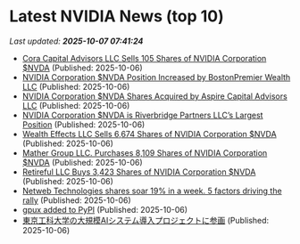 # Latest NVIDIA News (top 10)
_Last updated: **2025-10-07 07:41:24**_

- [Cora Capital Advisors LLC Sells 105 Shares of NVIDIA Corporation $NVDA](https://www.etfdailynews.com/2025/10/06/cora-capital-advisors-llc-sells-105-shares-of-nvidia-corporation-nvda/) (Published: 2025-10-06)
- [NVIDIA Corporation $NVDA Position Increased by BostonPremier Wealth LLC](https://www.etfdailynews.com/2025/10/06/nvidia-corporation-nvda-position-increased-by-bostonpremier-wealth-llc/) (Published: 2025-10-06)
- [NVIDIA Corporation $NVDA Shares Acquired by Aspire Capital Advisors LLC](https://www.etfdailynews.com/2025/10/06/nvidia-corporation-nvda-shares-acquired-by-aspire-capital-advisors-llc/) (Published: 2025-10-06)
- [NVIDIA Corporation $NVDA is Riverbridge Partners LLC’s Largest Position](https://www.etfdailynews.com/2025/10/06/nvidia-corporation-nvda-is-riverbridge-partners-llcs-largest-position/) (Published: 2025-10-06)
- [Wealth Effects LLC Sells 6,674 Shares of NVIDIA Corporation $NVDA](https://www.etfdailynews.com/2025/10/06/wealth-effects-llc-sells-6674-shares-of-nvidia-corporation-nvda/) (Published: 2025-10-06)
- [Mather Group LLC. Purchases 8,109 Shares of NVIDIA Corporation $NVDA](https://www.etfdailynews.com/2025/10/06/mather-group-llc-purchases-8109-shares-of-nvidia-corporation-nvda/) (Published: 2025-10-06)
- [Retireful LLC Buys 3,423 Shares of NVIDIA Corporation $NVDA](https://www.etfdailynews.com/2025/10/06/retireful-llc-buys-3423-shares-of-nvidia-corporation-nvda/) (Published: 2025-10-06)
- [Netweb Technologies shares soar 19% in a week. 5 factors driving the rally](https://economictimes.indiatimes.com/markets/stocks/news/netweb-technologies-shares-soar-19-in-a-week-5-factors-driving-the-rally/articleshow/124333782.cms) (Published: 2025-10-06)
- [gpux added to PyPI](https://pypi.org/project/gpux/) (Published: 2025-10-06)
- [東京工科大学の大規模AIシステム導入プロジェクトに参画](https://prtimes.jp/main/html/rd/p/000000025.000090150.html) (Published: 2025-10-06)
